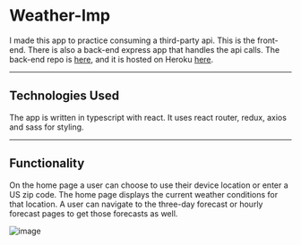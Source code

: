 # Weather-Imp

I made this app to practice consuming a third-party api. This is the front-end. There is also a back-end express app that handles the api calls. The back-end repo is [here](https://github.com/JonathanDPotter/weather-api-back), and it is hosted on Heroku [here](https://weather-l95e66yd3-jonathandpotter.vercel.app/).

---

## Technologies Used

The app is written in typescript with react. It uses react router, redux, axios and sass for styling.

---

## Functionality

On the home page a user can choose to use their device location or enter a US zip code. The home page displays the current weather conditions for that location. A user can navigate to the three-day forecast or hourly forecast pages to get those forecasts as well.

![image](https://user-images.githubusercontent.com/30156468/168269677-996c3723-eafd-4a0b-9ad8-5c96898bcfaa.png)